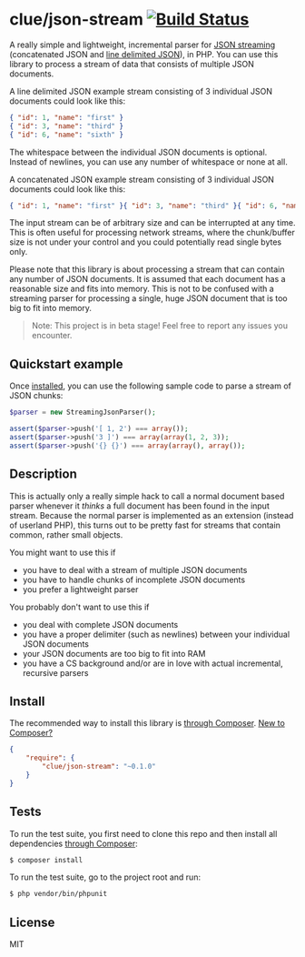 # clue/json-stream [![Build Status](https://travis-ci.org/clue/php-json-stream.svg?branch=master)](https://travis-ci.org/clue/php-json-stream)

A really simple and lightweight, incremental parser for [JSON streaming](https://en.wikipedia.org/wiki/JSON_Streaming)
(concatenated JSON and [line delimited JSON](https://en.wikipedia.org/wiki/Line_Delimited_JSON)), in PHP.
You can use this library to process a stream of data that consists of multiple JSON documents.

A line delimited JSON example stream consisting of 3 individual JSON documents could look like this:

```json
{ "id": 1, "name": "first" }
{ "id": 3, "name": "third" }
{ "id": 6, "name": "sixth" }
```

The whitespace between the individual JSON documents is optional.
Instead of newlines, you can use any number of whitespace or none at all.

A concatenated JSON example stream consisting of 3 individual JSON documents could look like this:
```json
{ "id": 1, "name": "first" }{ "id": 3, "name": "third" }{ "id": 6, "name": "sixth"}
```

The input stream can be of arbitrary size and can be interrupted at any time.
This is often useful for processing network streams, where the chunk/buffer size is
not under your control and you could potentially read single bytes only.

Please note that this library is about processing a stream that can contain any number of
JSON documents.
It is assumed that each document has a reasonable size and fits into memory.
This is not to be confused with a streaming parser for processing a single, huge JSON document
that is too big to fit into memory.

> Note: This project is in beta stage! Feel free to report any issues you encounter.

## Quickstart example

Once [installed](#install), you can use the following sample code to parse a stream of JSON chunks:

```php
$parser = new StreamingJsonParser();

assert($parser->push('[ 1, 2') === array());
assert($parser->push('3 ]') === array(array(1, 2, 3));
assert($parser->push('{} {}') === array(array(), array());
```

## Description

This is actually only a really simple hack to call a normal document based parser
whenever it *thinks* a full document has been found in the input stream.
Because the normal parser is implemented as an extension (instead of userland PHP),
this turns out to be pretty fast for streams that contain common, rather small
objects.

You might want to use this if

* you have to deal with a stream of multiple JSON documents
* you have to handle chunks of incomplete JSON documents
* you prefer a lightweight parser 

You probably don't want to use this if

* you deal with complete JSON documents
* you have a proper delimiter (such as newlines) between your individual JSON documents
* your JSON documents are too big to fit into RAM
* you have a CS background and/or are in love with actual incremental, recursive parsers

## Install

The recommended way to install this library is [through Composer](https://getcomposer.org/).
[New to Composer?](https://getcomposer.org/doc/00-intro.md)

```JSON
{
    "require": {
        "clue/json-stream": "~0.1.0"
    }
}
```

## Tests

To run the test suite, you first need to clone this repo and then install all
dependencies [through Composer](https://getcomposer.org):

```bash
$ composer install
```

To run the test suite, go to the project root and run:

```bash
$ php vendor/bin/phpunit
```

## License

MIT
